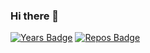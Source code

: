 ### Hi there 👋

<!--
**ammarjussa/ammarjussa** is a ✨ _special_ ✨ repository because its `README.md` (this file) appears on your GitHub profile.

Here are some ideas to get you started:

- 🔭 I’m currently working on ...
- 🌱 I’m currently learning ...
- 👯 I’m looking to collaborate on ...
- 🤔 I’m looking for help with ...
- 💬 Ask me about ...
- 📫 How to reach me: ...
- 😄 Pronouns: ...
- ⚡ Fun fact: ...
-->

[![Years Badge](https://badges.pufler.dev/years/ammarjussa)](https://badges.pufler.dev)
[![Repos Badge](https://badges.pufler.dev/repos/ammarjussa)](https://badges.pufler.dev)



